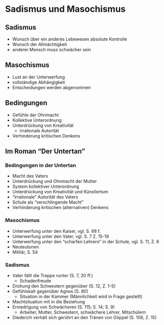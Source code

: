 # Sadismus und Masochismus

## Sadismus

- Wunsch über ein anderes Lebewesen absolute Kontrolle
- Wunsch der Allmächtigkeit
- anderer Mensch muss schwächer sein

## Masochismus

- Lust an der Unterwerfung
- vollständige Abhängigkeit
- Entscheidungen werden abgenommen

## Bedingungen

- Gefühle der Ohnmacht
- Kollektive Unterordnung
- Unterdrückung von Kreativität
    - irrationale Autorität
- Verhinderung kritischen Denkens

## Im Roman “Der Untertan”

### Bedingungen in der Untertan

- Macht des Vaters
- Unterdrückung und Ohnmacht der Mutter
- System kollektiver Unterordnung
- Unterdrückung von Kreativität und Künstlertum
- “irrationale” Autorität des Vaters
- Schule als “verschlingende Macht”
- Verhinderung kritischen (alternativen) Denkens

### Masochismus

- Unterwerfung unter den Kaiser, vgl. S. 68 f.
- Unterwerfung unter den Vater, vgl. S. 7 Z. 15-19
- Unterwerfung unter den “scharfen Lehrern” in der Schule, vgl. S. 11, Z. 6
- Neuteutonen
- Militär, S. 54

### Sadismus

- Vater fällt die Treppe runter (S. 7, 20 ff.)
    - Schadenfreude
- Drohung den Schwestern gegenüber (S. 12, Z. 1-5)
- Gefühlskalt gegenüber Agnes (S. 80)
    - Situation in der Kammer (Männlichkeit wird in Frage gestellt)
- Machtsituation mit in die Beziehung
- Erniedrigung von Schwächeren (S. 115; S. 14; S. 9)
    - Arbeiter, Mutter, Schwestern, schwächere Lehrer, Mitschülern
- Diederich verhält sich gerührt an den Tränen von Göppel (S. 108, Z. 15)